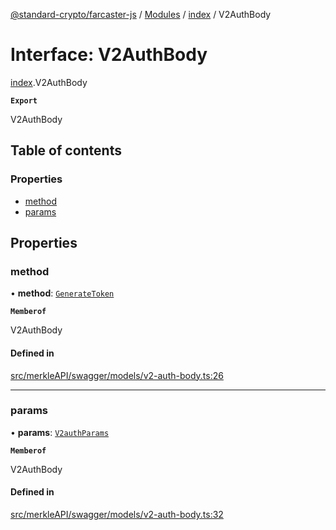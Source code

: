 [@standard-crypto/farcaster-js](../README.md) / [Modules](../modules.md) / [index](../modules/index.md) / V2AuthBody

# Interface: V2AuthBody

[index](../modules/index.md).V2AuthBody

**`Export`**

V2AuthBody

## Table of contents

### Properties

- [method](index.V2AuthBody.md#method)
- [params](index.V2AuthBody.md#params)

## Properties

### method

• **method**: [`GenerateToken`](../enums/index.V2AuthBodyMethodEnum.md#generatetoken)

**`Memberof`**

V2AuthBody

#### Defined in

[src/merkleAPI/swagger/models/v2-auth-body.ts:26](https://github.com/standard-crypto/farcaster-js/blob/main/src/merkleAPI/swagger/models/v2-auth-body.ts#L26)

___

### params

• **params**: [`V2authParams`](index.V2authParams.md)

**`Memberof`**

V2AuthBody

#### Defined in

[src/merkleAPI/swagger/models/v2-auth-body.ts:32](https://github.com/standard-crypto/farcaster-js/blob/main/src/merkleAPI/swagger/models/v2-auth-body.ts#L32)
